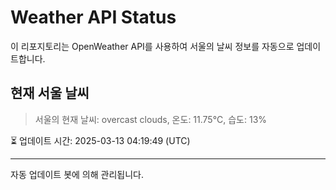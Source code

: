 
# Weather API Status

이 리포지토리는 OpenWeather API를 사용하여 서울의 날씨 정보를 자동으로 업데이트합니다.

## 현재 서울 날씨
> 서울의 현재 날씨: overcast clouds, 온도: 11.75°C, 습도: 13%

⏳ 업데이트 시간: 2025-03-13 04:19:49 (UTC)

---
자동 업데이트 봇에 의해 관리됩니다.
